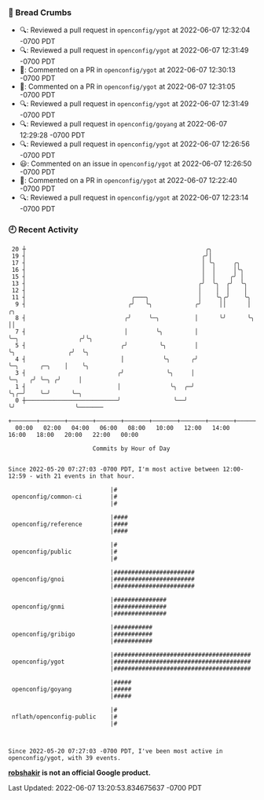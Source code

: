 ### 🍞 Bread Crumbs

 * 🔍: Reviewed a pull request in  `openconfig/ygot` at 2022-06-07 12:32:04 -0700 PDT
 * 🔍: Reviewed a pull request in  `openconfig/ygot` at 2022-06-07 12:31:49 -0700 PDT
 * 💬: Commented on a PR in  `openconfig/ygot` at 2022-06-07 12:30:13 -0700 PDT
 * 💬: Commented on a PR in  `openconfig/ygot` at 2022-06-07 12:31:05 -0700 PDT
 * 🔍: Reviewed a pull request in  `openconfig/ygot` at 2022-06-07 12:31:49 -0700 PDT
 * 🔍: Reviewed a pull request in  `openconfig/goyang` at 2022-06-07 12:29:28 -0700 PDT
 * 🔍: Reviewed a pull request in  `openconfig/ygot` at 2022-06-07 12:26:56 -0700 PDT
 * 😃: Commented on an issue in `openconfig/ygot` at 2022-06-07 12:26:50 -0700 PDT
 * 💬: Commented on a PR in  `openconfig/ygot` at 2022-06-07 12:22:40 -0700 PDT
 * 🔍: Reviewed a pull request in  `openconfig/ygot` at 2022-06-07 12:23:14 -0700 PDT

### 🕘 Recent Activity
```
 20 ┼                                                   ╭╮
 19 ┤                                                  ╭╯│
 17 ┤                                                  │ ╰╮     ╭╮
 16 ┤                                                  │  │     │╰╮
 15 ┤                                                  │  │    ╭╯ │
 13 ┤                                                 ╭╯  ╰╮  ╭╯  ╰╮
 12 ┤                                                 │    │  │    │
 11 ┤                              ╭───╮              │    ╰╮╭╯    ╰╮
  9 ┤                             ╭╯   ╰╮            ╭╯     ││      │                     ╭╮
  8 ┤                            ╭╯     ╰─╮          │      ╰╯      ╰╮                    ││
  7 ┤                            │        ╰╮         │               ╰─╮                 ╭╯╰╮
  5 ┤                           ╭╯         ╰╮        │                 ╰╮               ╭╯  ╰╮
  4 ┤                           │           ╰╮      ╭╯                  ╰─╮      ╭─╮    │    ╰╮
  3 ┤                          ╭╯            ╰╮     │                     ╰─╮   ╭╯ ╰─╮ ╭╯     │
  1 ┤                          │              ╰╮  ╭─╯                       ╰╮╭─╯    ╰─╯      ╰─╮
  0 ┼──────────────────────────╯               ╰──╯                          ╰╯                 ╰───────
    +───────+───────+───────+───────+───────+───────+───────+───────+───────+───────+───────+───────+────
  00:00   02:00   04:00   06:00   08:00   10:00   12:00   14:00   16:00   18:00   20:00   22:00   00:00   

						Commits by Hour of Day


Since 2022-05-20 07:27:03 -0700 PDT, I'm most active between 12:00-12:59 - with 21 events in that hour.

```



```
                             |#
 openconfig/common-ci        |#
                             |#

                             |####
 openconfig/reference        |####
                             |####

                             |#
 openconfig/public           |#
                             |#

                             |#######################
 openconfig/gnoi             |#######################
                             |#######################

                             |###############
 openconfig/gnmi             |###############
                             |###############

                             |###########
 openconfig/gribigo          |###########
                             |###########

                             |#######################################
 openconfig/ygot             |#######################################
                             |#######################################

                             |#####
 openconfig/goyang           |#####
                             |#####

                             |#
 nflath/openconfig-public    |#
                             |#



Since 2022-05-20 07:27:03 -0700 PDT, I've been most active in openconfig/ygot, with 39 events.

```
**[robshakir](mailto:robjs@google.com) is not an official Google product.**  


Last Updated: 2022-06-07 13:20:53.834675637 -0700 PDT
